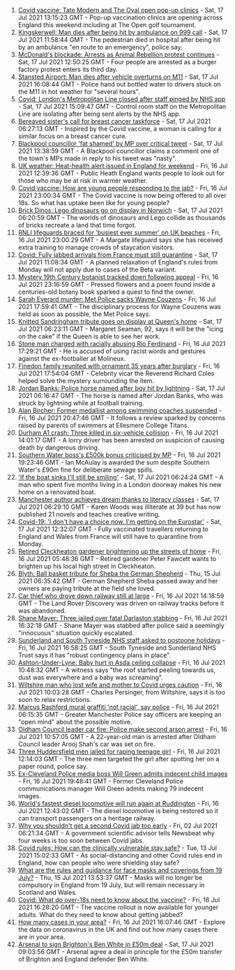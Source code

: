 1. [Covid vaccine: Tate Modern and The Oval open pop-up clinics](https://www.bbc.co.uk/news/uk-england-57873024) - Sat, 17 Jul 2021 13:15:23 GMT - Pop-up vaccination clinics are opening across England this weekend including at The Open golf tournament.
2. [Kingskerwell: Man dies after being hit by ambulance on 999 call](https://www.bbc.co.uk/news/uk-england-devon-57873346) - Sat, 17 Jul 2021 11:58:44 GMT - The pedestrian died in hospital after being hit by an ambulance "en route to an emergency", police say.
3. [McDonald's blockade: Arrests as Animal Rebellion protest continues](https://www.bbc.co.uk/news/uk-england-humber-57860942) - Sat, 17 Jul 2021 12:50:25 GMT - Four people are arrested as a burger factory protest enters its third day.
4. [Stansted Airport: Man dies after vehicle overturns on M11](https://www.bbc.co.uk/news/uk-england-essex-57874122) - Sat, 17 Jul 2021 16:08:44 GMT - Police hand out bottled water to drivers stuck on the M11 in hot weather for "several hours".
5. [Covid: London's Metropolitan Line closed after staff pinged by NHS app](https://www.bbc.co.uk/news/uk-england-london-57874404) - Sat, 17 Jul 2021 15:09:47 GMT - Control room staff on the Metropolitan Line are isolating after being sent alerts by the NHS app.
6. [Bereaved sister's call for breast cancer taskforce](https://www.bbc.co.uk/news/uk-england-birmingham-57855412) - Sat, 17 Jul 2021 06:27:13 GMT - Inspired by the Covid vaccine, a woman is calling for a similar focus on a breast cancer cure.
7. [Blackpool councillor 'fat shamed' by MP over critical tweet](https://www.bbc.co.uk/news/uk-england-lancashire-57873811) - Sat, 17 Jul 2021 13:38:59 GMT - A Blackpool councillor claims a comment one of the town's MPs made in reply to his tweet was "nasty".
8. [UK weather: Heat-health alert issued in England for weekend](https://www.bbc.co.uk/news/uk-57858950) - Fri, 16 Jul 2021 12:39:36 GMT - Public Heath England wants people to look out for those who may be at risk in warmer weather.
9. [Covid vaccine: How are young people responding to the jab?](https://www.bbc.co.uk/news/uk-england-london-57845115) - Fri, 16 Jul 2021 23:00:34 GMT - The Covid vaccine is now being offered to all over 18s. So what has uptake been like for young people?
10. [Brick Dinos: Lego dinosaurs go on display in Norwich](https://www.bbc.co.uk/news/uk-england-norfolk-57863230) - Sat, 17 Jul 2021 06:20:59 GMT - The worlds of dinosaurs and Lego collide as thousands of bricks recreate a land that time forgot.
11. [RNLI lifeguards braced for 'busiest ever summer' on UK beaches](https://www.bbc.co.uk/news/uk-england-kent-57810409) - Fri, 16 Jul 2021 23:00:29 GMT - A Margate lifeguard says she has received extra training to manage crowds of staycation visitors.
12. [Covid: Fully jabbed arrivals from France must still quarantine](https://www.bbc.co.uk/news/uk-57869880) - Sat, 17 Jul 2021 11:08:34 GMT - A planned relaxation of England's rules from Monday will not apply due to cases of the Beta variant.
13. [Mystery 19th Century botanist tracked down following appeal](https://www.bbc.co.uk/news/science-environment-57847727) - Fri, 16 Jul 2021 23:16:59 GMT - Pressed flowers and a poem found inside a centuries-old botany book sparked a quest to find the owner.
14. [Sarah Everard murder: Met Police sacks Wayne Couzens](https://www.bbc.co.uk/news/uk-england-london-57869528) - Fri, 16 Jul 2021 17:59:41 GMT - The disciplinary process for Wayne Couzens was held as soon as possible, the Met Police says.
15. [Knitted Sandringham tribute goes on display at Queen's home](https://www.bbc.co.uk/news/uk-england-norfolk-57864850) - Sat, 17 Jul 2021 06:23:11 GMT - Margaret Seaman, 92, says it will be the "icing on the cake" if the Queen is able to see her work.
16. [Stone man charged with racially abusing Rio Ferdinand](https://www.bbc.co.uk/news/uk-england-birmingham-57868535) - Fri, 16 Jul 2021 17:29:21 GMT - He is accused of using racist words and gestures against the ex-footballer at Molineux.
17. [Finedon family reunited with ornament 35 years after burglary](https://www.bbc.co.uk/news/uk-england-northamptonshire-57869397) - Fri, 16 Jul 2021 17:54:04 GMT - Celebrity vicar the Reverend Richard Coles helped solve the mystery surrounding the item.
18. [Jordan Banks: Police horse named after boy hit by lightning](https://www.bbc.co.uk/news/uk-england-lancashire-57863279) - Sat, 17 Jul 2021 06:16:47 GMT - The horse is named after Jordan Banks, who was struck by lightning while at football training.
19. [Alan Bircher: Former medallist among swimming coaches suspended](https://www.bbc.co.uk/news/uk-england-shropshire-57869892) - Fri, 16 Jul 2021 20:47:46 GMT - It follows a review sparked by concerns raised by parents of swimmers at Ellesmere College Titans.
20. [Durham A1 crash: Three killed in six-vehicle collision](https://www.bbc.co.uk/news/uk-england-tyne-57860919) - Fri, 16 Jul 2021 14:01:17 GMT - A lorry driver has been arrested on suspicion of causing death by dangerous driving.
21. [Southern Water boss's £500k bonus criticised by MP](https://www.bbc.co.uk/news/uk-england-sussex-57865503) - Fri, 16 Jul 2021 19:23:46 GMT - Ian McAulay is awarded the sum despite Southern Water's £90m fine for deliberate sewage spills.
22. ['If the boat sinks I'll still be smiling'](https://www.bbc.co.uk/news/uk-england-leicestershire-57806055) - Sat, 17 Jul 2021 06:24:24 GMT - A man who spent five months living in a London doorway makes his new home on a renovated boat.
23. [Manchester author achieves dream thanks to literacy classes](https://www.bbc.co.uk/news/uk-england-manchester-57867004) - Sat, 17 Jul 2021 06:29:10 GMT - Karen Woods was illiterate at 39 but has now published 21 novels and teaches creative writing.
24. [Covid-19: 'I don't have a choice now. I'm getting on the Eurostar'](https://www.bbc.co.uk/news/uk-57873195) - Sat, 17 Jul 2021 12:32:07 GMT - Fully vaccinated travellers returning to England and Wales from France will still have to quarantine from Monday.
25. [Retired Cleckheaton gardener brightening up the streets of home](https://www.bbc.co.uk/news/uk-england-leeds-57855730) - Fri, 16 Jul 2021 05:48:36 GMT - Retired gardener Peter Fawcett wants to brighten up his local high street in Cleckheaton.
26. [Blyth: Ball basket tribute for Sheba the German Shepherd](https://www.bbc.co.uk/news/uk-england-tyne-57841509) - Thu, 15 Jul 2021 06:35:42 GMT - German Shepherd Sheba passed away and her owners are paying tribute at the field she loved.
27. [Car thief who drove down railway still at large](https://www.bbc.co.uk/news/uk-england-beds-bucks-herts-57866714) - Fri, 16 Jul 2021 14:18:59 GMT - The Land Rover Discovery was driven on railway tracks before it was abandoned.
28. [Shane Mayer: Three jailed over fatal Darlaston stabbing](https://www.bbc.co.uk/news/uk-england-birmingham-57866042) - Fri, 16 Jul 2021 16:32:18 GMT - Shane Mayer was stabbed after police said a seemingly "innocuous" situation quickly escalated.
29. [Sunderland and South Tyneside NHS staff asked to postpone holidays](https://www.bbc.co.uk/news/uk-england-tyne-57868803) - Fri, 16 Jul 2021 16:58:25 GMT - South Tyneside and Sunderland NHS Trust says it has "robust contingency plans in place".
30. [Ashton-Under-Lyne: Baby hurt in Asda ceiling collapse](https://www.bbc.co.uk/news/uk-england-manchester-57862558) - Fri, 16 Jul 2021 10:48:32 GMT - A witness says "the roof started peeling towards us, dust was everywhere and a baby was screaming".
31. [Wiltshire man who lost wife and mother to Covid urges caution](https://www.bbc.co.uk/news/uk-england-wiltshire-57856360) - Fri, 16 Jul 2021 10:03:28 GMT - Charles Persinger, from Wiltshire, says it is too soon to relax restrictions.
32. [Marcus Rashford mural graffiti 'not racial', say police](https://www.bbc.co.uk/news/uk-england-manchester-57852315) - Fri, 16 Jul 2021 06:15:35 GMT - Greater Manchester Police say officers are keeping an "open mind" about the possible motive.
33. [Oldham Council leader car fire: Police make second arson arrest](https://www.bbc.co.uk/news/uk-england-manchester-57863313) - Fri, 16 Jul 2021 10:57:05 GMT - A 22-year-old man is arrested after Oldham Council leader Arooj Shah's car was set on fire.
34. [Three Huddersfield men jailed for raping teenage girl](https://www.bbc.co.uk/news/uk-england-leeds-57863698) - Fri, 16 Jul 2021 12:14:03 GMT - The three men targeted the girl after spotting her on a paper round, police say.
35. [Ex-Cleveland Police media boss Will Green admits indecent child images](https://www.bbc.co.uk/news/uk-england-tees-57863512) - Fri, 16 Jul 2021 19:48:41 GMT - Former Cleveland Police communications manager Will Green admits making 79 indecent images.
36. [World's fastest diesel locomotive will run again at Ruddington](https://www.bbc.co.uk/news/uk-england-nottinghamshire-57863949) - Fri, 16 Jul 2021 12:43:02 GMT - The diesel locomotive is being restored so it can transport passengers on a heritage railway.
37. [Why you shouldn't get a second Covid jab too early](https://www.bbc.co.uk/news/newsbeat-57682233) - Fri, 02 Jul 2021 06:21:34 GMT - A government scientific advisor tells Newsbeat why four weeks is too soon between Covid jabs.
38. [Covid rules: How can the clinically vulnerable stay safe?](https://www.bbc.co.uk/news/health-51997151) - Tue, 13 Jul 2021 15:02:33 GMT - As social-distancing and other Covid rules end in England, how can people who were shielding stay safe?
39. [What are the rules and guidance for face masks and coverings from 19 July?](https://www.bbc.co.uk/news/health-51205344) - Thu, 15 Jul 2021 13:53:37 GMT - Masks will no longer be compulsory in England from 19 July, but will remain necessary in Scotland and Wales.
40. [Covid: What do over-18s need to know about the vaccine?](https://www.bbc.co.uk/news/health-57273875) - Fri, 16 Jul 2021 16:28:20 GMT - The vaccine rollout is now available for younger adults. What do they need to know about getting jabbed?
41. [How many cases in your area?](https://www.bbc.co.uk/news/uk-51768274) - Fri, 16 Jul 2021 16:07:46 GMT - Explore the data on coronavirus in the UK and find out how many cases there are in your area.
42. [Arsenal to sign Brighton's Ben White in £50m deal](https://www.bbc.co.uk/sport/football/57873034) - Sat, 17 Jul 2021 09:03:56 GMT - Arsenal agree a deal in principle for the £50m transfer of Brighton and England defender Ben White.
